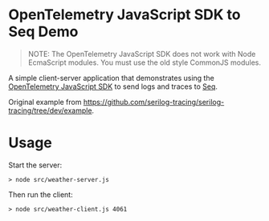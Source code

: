 OpenTelemetry JavaScript SDK to Seq Demo
========================================

> NOTE: The OpenTelemetry JavaScript SDK does not work with Node EcmaScript modules. You must use the old style CommonJS modules.

A simple client-server application that demonstrates using the [OpenTelemetry JavaScript SDK](https://github.com/open-telemetry/opentelemetry-js) to send logs and traces to [Seq](https://datalust.co/seq).

Original example from https://github.com/serilog-tracing/serilog-tracing/tree/dev/example.

Usage
=====

Start the server:

```
> node src/weather-server.js
```

Then run the client:

```
> node src/weather-client.js 4061
```

